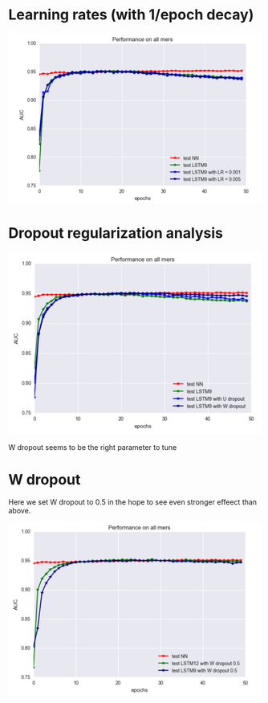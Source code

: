 # Learning rates (with 1/epoch decay)

![](https://github.com/giancarlok/nips-compbio-paper-2016/blob/master/paper-documents/convolution-idea/regularization/LR%20exploration%20.png)




# Dropout regularization analysis 

![](https://github.com/giancarlok/nips-compbio-paper-2016/blob/master/paper-documents/convolution-idea/regularization/LSTM%20dropout%20regularity.png)

W dropout seems to be the right parameter to tune


# W dropout 

Here we set W dropout to 0.5 in the hope to see even stronger effeect than above. 

![](https://github.com/giancarlok/nips-compbio-paper-2016/blob/master/paper-documents/convolution-idea/regularization/W%20regularization.png)
